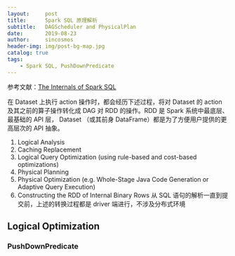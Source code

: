 ```yaml
---
layout:     post
title:      Spark SQL 原理解析
subtitle:   DAGScheduler and PhysicalPlan
date:       2019-08-23
author:     sincosmos
header-img: img/post-bg-map.jpg
catalog: true
tags:
    - Spark SQL, PushDownPredicate
---
```


参考文献：[The Internals of Spark SQL](https://jaceklaskowski.gitbooks.io/mastering-spark-sql/)  

在 Dataset 上执行 action 操作时，都会经历下述过程，将对 Dataset 的 action 及其之前的算子操作转化成 DAG 对 RDD 的操作。RDD 是 Spark 系统中最底层、最基础的 API 层， Dataset （或其前身 DataFrame）都是为了方便用户提供的更高层次的 API 抽象。
1. Logical Analysis
2. Caching Replacement
3. Logical Query Optimization (using rule-based and cost-based optimizations)
4. Physical Planning
5. Physical Optimization (e.g. Whole-Stage Java Code Generation or Adaptive Query Execution)
6. Constructing the RDD of Internal Binary Rows 
从 SQL 语句的解析一直到提交前，上述的转换过程都是 driver 端进行，不涉及分布式环境
## Logical Optimization
### PushDownPredicate

